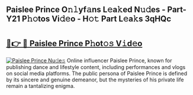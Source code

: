 ## Paislee Prince O𝚗𝚕yf𝚊ns L𝚎a𝚔ed N𝚞𝚍es - Part-Y21 P𝚑𝚘tos Vi𝚍𝚎o - H𝚘𝚝 Part L𝚎a𝚔s 3qHQc

# <h2><a href="http://kf1fgs2.oniu.top/?m=Paislee+Prince">🔗👉 🔴 Paislee Prince P𝚑ot𝚘𝚜 V𝚒d𝚎o</a></h2>

[![Paislee Prince Nu𝚍e𝚜](https://i.imgur.com/0qMVB7G.gif)](http://kf1fgs2.oniu.top/?m=Paislee+Prince)
Online influencer Paislee Prince, known for publishing dance and lifestyle content, including performances and vlogs on social media platforms. The public persona of Paislee Prince is defined by its sincere and genuine demeanor, but the mysteries of his private life remain a tantalizing enigma.  
